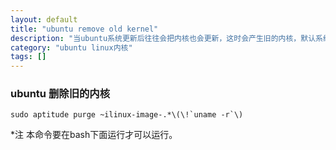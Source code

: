 ```yaml
---
layout: default
title: "ubuntu remove old kernel"
description: "当ubuntu系统更新后往往会把内核也会更新，这时会产生旧的内核，默认系统不会把旧的内核删除，这时我们就需要手动的把不使用的内核删除"
category: "ubuntu linux内核"
tags: []
---
```



### ubuntu 删除旧的内核

	sudo aptitude purge ~ilinux-image-.*\(\!`uname -r`\)

*注  本命令要在bash下面运行才可以运行。
